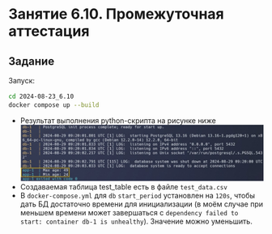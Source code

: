 # Занятие 6.10. Промежуточная аттестация

## Задание

Запуск:
```bash
cd 2024-08-23_6.10
docker compose up --build
```

- Результат выполнения python-скрипта на рисунке ниже
    ![](screenshot.jpg)
- Создаваемая таблица test_table есть в файле `test_data.csv`
- В `docker-compose.yml` для `db` `start_period` установлен на `120s`, чтобы дать БД достаточно времени для инициализации (в моём случае при меньшем времени может завершаться с `dependency failed to start: container db-1 is unhealthy`). Значение можно уменьшить.